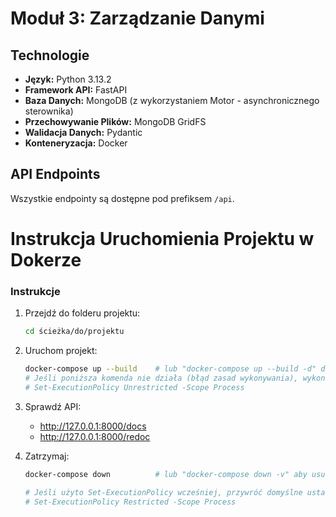 # Moduł 3: Zarządzanie Danymi

## Technologie

*   **Język:** Python 3.13.2
*   **Framework API:** FastAPI
*   **Baza Danych:** MongoDB (z wykorzystaniem Motor - asynchronicznego sterownika)
*   **Przechowywanie Plików:** MongoDB GridFS
*   **Walidacja Danych:** Pydantic
*   **Konteneryzacja:** Docker

## API Endpoints

Wszystkie endpointy są dostępne pod prefiksem `/api`.

# Instrukcja Uruchomienia Projektu w Dokerze

### Instrukcje
1. Przejdź do folderu projektu:
   ```bash
   cd ścieżka/do/projektu
   ```

2. Uruchom projekt:
   ```bash
   docker-compose up --build    # lub "docker-compose up --build -d" dla działania w tle
   # Jeśli poniższa komenda nie działa (błąd zasad wykonywania), wykonaj:
   # Set-ExecutionPolicy Unrestricted -Scope Process
   ```

3. Sprawdź API:
   - http://127.0.0.1:8000/docs
   - http://127.0.0.1:8000/redoc

4. Zatrzymaj:
   ```bash
   docker-compose down          # lub "docker-compose down -v" aby usunąć dane MongoDB

   # Jeśli użyto Set-ExecutionPolicy wcześniej, przywróć domyślne ustawienia:
   # Set-ExecutionPolicy Restricted -Scope Process
   ```